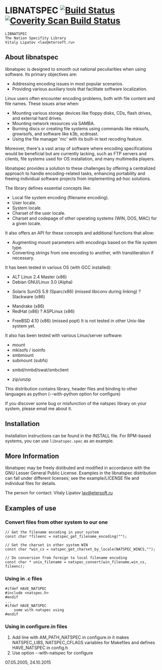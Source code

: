 LIBNATSPEC [![Build Status](https://travis-ci.org/vitlav/libnatspec.svg?branch=master)](https://travis-ci.org/vitlav/libnatspec) [![Coverity Scan Build Status](https://scan.coverity.com/projects/vitlav-libnatspec/badge.svg)](https://scan.coverity.com/projects/vitlav-libnatspec)
=====

    LIBNATSPEC
	The Nation Specifity Library
	Vitaly Lipatov <lav@etersoft.ru>

About libnatspec
----------------

libnatspec is designed to smooth out national peculiarities when using software. Its primary objectives are:
- Addressing encoding issues in most popular scenarios.
- Providing various auxiliary tools that facilitate software localization.

Linux users often encounter encoding problems, both with file content and file names. These issues arise when:
- Mounting various storage devices like floppy disks, CDs, flash drives, and external hard drives.
- Mounting network resources via SAMBA.
- Burning discs or creating file systems using commands like mkisofs, growisofs, and software like k3b, xcdroast.
- Using the file manager 'mc' with its built-in text recoding feature.

Moreover, there's a vast array of software where encoding specifications would be beneficial
but are currently lacking, such as FTP servers and clients, file systems used for OS installation,
and many multimedia players.

libnatspec provides a solution to these challenges by offering a centralized approach
to handle encoding-related tasks, enhancing portability and freeing individual software projects
from implementing ad-hoc solutions.

The library defines essential concepts like:
- Local file system encoding (filename encoding).
- User locale.
- System locale.
- Charset of the user locale.
- Charset and codepage of other operating systems (WIN, DOS, MAC) for a given locale.

It also offers an API for these concepts and additional functions that allow:
- Augmenting mount parameters with encodings based on the file system type.
- Converting strings from one encoding to another, with transliteration if necessary.

It has been tested in various OS (with GCC installed):

 + ALT Linux 2.4 Master (x86)
 + Debian GNU/Linux 3.0 (Alpha)
 - Solaris SunOS 5.9 (Sparc/x86) (missed libiconv during linking)
 ? Slackware (x86)
 + Mandrake (x86)
 + RedHat (x86)
 ? ASPLinux (x86)
 - FreeBSD 4.10 (x86) (missed popt)
It is not tested in other Unix-like system yet.

It also has been tested with various Linux/server software:
 + mount
 + mkisofs / isoinfo
 + smbmount
 + submount (subfs)
 - smbd/nmbd/swat/smbclient
 + zip/unzip

This distribution contains library, header files and binding
to other languages as python (--with-python option for configure)

If you discover some bug or misfunction of the natspec library
on your system, please email me about it.

Installation
------------

Installation instructions can be found in the INSTALL file.
For RPM-based systems, you can use `libnatspec.spec` as an example.

More Information
----------------

libnatspec may be freely distibuted and modified in accordance with
the GNU Lesser General Public License. Examples in the libnatspec
distribution can fall under different licenses;
see the example/LICENSE file and individual files for details.

The person for contact: Vitaly Lipatov <lav@etersoft.ru>

Examples of use
---------------

### Convert files from other system to our one
```
// Get the filename encoding in your system
const char *fileenc = natspec_get_filename_encoding("");

// Get the charset in other system WIN
const char *win_cs = natspec_get_charset_by_locale(NATSPEC_WINCS,"");

// Do conversion from foreign to local filename encoding
const char * unix_filename = natspec_convert(win_filename,win_cs, fileenc);
```

### Using in .c files

```
#ifdef HAVE_NATSPEC
#include <natspec.h>
#endif
...
#ifdef HAVE_NATSPEC
	some with natspec using
#endif
```

### Using in configure.in files

1. Add line with AM_PATH_NATSPEC in configure.in
it makes NATSPEC_LIBS, NATSPEC_CFLAGS variables for Makefiles
and defines HAVE_NATSPEC in config.h
2. Use option --with-natspec for configure

07.05.2005, 24.10.2015
